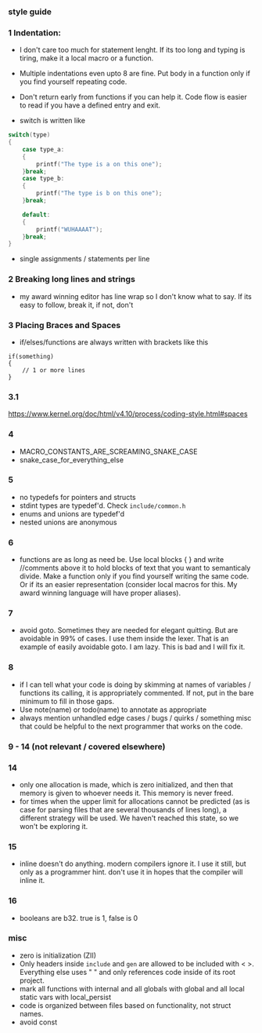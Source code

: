 ### style guide

### 1 Indentation:
- I don't care too much for statement lenght. If its too long and typing is tiring, make it a local macro or a function.
- Multiple indentations even upto 8 are fine. Put body in a function only if you find yourself repeating code.
- Don't return early from functions if you can help it. Code flow is easier to read if you have a defined entry and exit.

- switch is written like
```.c
switch(type)
{
    case type_a:
    {
        printf("The type is a on this one");
    }break;
    case type_b:
    {
        printf("The type is b on this one");
    }break;

    default:
    {
        printf("WUHAAAAT");
    }break;
}
```
- single assignments / statements per line

### 2 Breaking long lines and strings

- my award winning editor has line wrap so I don't know what to say. If its easy to follow, break it, if not, don't

### 3 Placing Braces and Spaces

- if/elses/functions are always written with brackets like this
```
if(something)
{
    // 1 or more lines
}
```

### 3.1
https://www.kernel.org/doc/html/v4.10/process/coding-style.html#spaces

### 4
- MACRO_CONSTANTS_ARE_SCREAMING_SNAKE_CASE
- snake_case_for_everything_else 

### 5
- no typedefs for pointers and structs
- stdint types are typedef'd. Check `include/common.h`
- enums and unions are typedef'd
- nested unions are anonymous
  
### 6
- functions are as long as need be. Use local blocks { } and write //comments above it to hold blocks of text that you want to semanticaly divide. Make a function only if you find yourself writing the same code. Or if its an easier representation (consider local macros for this. My award winning language will have proper aliases). 

### 7
- avoid goto. Sometimes they are needed for elegant quitting. But are avoidable in 99% of cases. I use them inside the lexer. That is an example of easily avoidable goto. I am lazy. This is bad and I will fix it.

### 8
- if I can tell what your code is doing by skimming at names of variables / functions its calling, it is appropriately commented. If not, put in the bare minimum to fill in those gaps.
- Use note(name) or todo(name) to annotate as appropriate
- always mention unhandled edge cases / bugs / quirks / something misc that could be helpful to the next programmer that works on the code.

### 9 - 14 (not relevant / covered elsewhere)

### 14
- only one allocation is made, which is zero initialized, and then that memory is given to whoever needs it. This memory is never freed.
- for times when the upper limit for allocations cannot be predicted (as is case for parsing files that are several thousands of lines long), a different strategy will be used. We haven't reached this state, so we won't be exploring it.

### 15
- inline doesn't do anything. modern compilers ignore it. I use it still, but only as a programmer hint. don't use it in hopes that the compiler will inline it.

### 16

- booleans are b32. true is 1, false is 0

### misc
- zero is initialization (ZII)
- Only headers inside `include` and `gen` are allowed to be included with < >. Everything else uses " " and only references code inside of its root project.
- mark all functions with internal and all globals with global and all local static vars with local_persist
- code is organized between files based on functionality, not struct names.
- avoid const